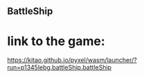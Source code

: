 ## BattleShip

# link to the game:
https://kitao.github.io/pyxel/wasm/launcher/?run=p1345lebg.battleShip.battleShip

